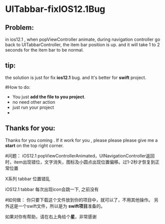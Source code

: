 # UITabbar-fixIOS12.1Bug

## Problem:

 in ios12.1 , when popViewController animate, during  navigation controller go back to  UITabbarController, the item bar position is up. and it will take  1 to 2 seconds for the item bar to  be normal.



## tip:

 the  solution is just for fix   **ios12.1**  bug.  and  It's better for **swift** project. 


#How to do:
 - You just  **add the file to you project**. 
 - no need other action
 - just run your project         
 - 


## Thanks for you:
Thanks for you coming . If it work for you , please please please give me a **start**  on the top right corner.




#问题：
iOS12.1 popViewControllerAnimated，UINavigationController返回时，item出现错位，文字消失，图标及小圆点出现位置偏移。过1-2秒才恢复到正常位置

X系列 tabbar 位置错乱

iOS12.1 tabbar 每次出现icon会跳一下, 之前没有

#如何做：
你只要下载这个文件放到你的项目中，就可以了，不用其他操作。
另外这是一个swift文件，所以是为 **swift项目**准备的。 

如果对你有帮助，请在右上角给个**星**，非常感谢















